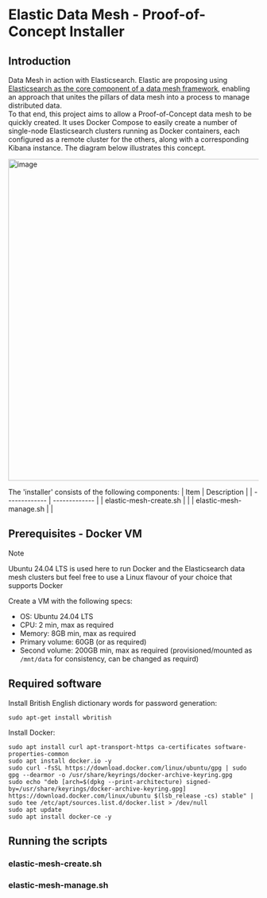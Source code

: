 # Elastic Data Mesh - Proof-of-Concept Installer
## Introduction

Data Mesh in action with Elasticsearch. Elastic are proposing using [Elasticsearch as the core component of a data mesh framework](https://www.elastic.co/blog/data-mesh-public-sector), enabling an approach that unites the pillars of data mesh into a process to manage distributed data.  
To that end, this project aims to allow a Proof-of-Concept data mesh to be quickly created. It uses Docker Compose to easily create a number of single-node Elasticsearch clusters running as Docker containers, each configured as a remote cluster for the others, along with a corresponding Kibana instance. The diagram below illustrates this concept.

<img width="660" height="646" alt="image" src="https://github.com/user-attachments/assets/6642bf8e-3ce3-417f-87bc-27e7cd828645" />

The 'installer' consists of the following components:
| Item  | Description |
| ------------- | ------------- |
| elastic-mesh-create.sh |   |
| elastic-mesh-manage.sh  |   |

## Prerequisites - Docker VM
> [!NOTE]
> Ubuntu 24.04 LTS is used here to run Docker and the Elasticsearch data mesh clusters but feel free to use a Linux flavour of your choice that supports Docker

Create a VM with the following specs:
- OS: Ubuntu 24.04 LTS
- CPU: 2 min, max as required
- Memory: 8GB min, max as required
- Primary volume: 60GB (or as required)
- Second volume: 200GB min, max as required (provisioned/mounted as `/mnt/data` for consistency, can be changed as requird)

## Required software
Install British English dictionary words for password generation:
```
sudo apt-get install wbritish
```
Install Docker:
```
sudo apt install curl apt-transport-https ca-certificates software-properties-common
sudo apt install docker.io -y
sudo curl -fsSL https://download.docker.com/linux/ubuntu/gpg | sudo gpg --dearmor -o /usr/share/keyrings/docker-archive-keyring.gpg
sudo echo "deb [arch=$(dpkg --print-architecture) signed-by=/usr/share/keyrings/docker-archive-keyring.gpg] https://download.docker.com/linux/ubuntu $(lsb_release -cs) stable" | sudo tee /etc/apt/sources.list.d/docker.list > /dev/null
sudo apt update
sudo apt install docker-ce -y
```

## Running the scripts

### elastic-mesh-create.sh

### elastic-mesh-manage.sh
